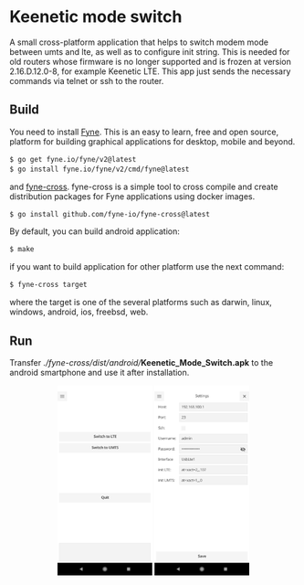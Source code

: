# Keenetic mode switch

A small cross-platform application that helps to switch modem mode between umts and lte, 
as well as to configure init string. This is needed for old routers whose firmware is no longer supported and is 
frozen at version 2.16.D.12.0-8, for example Keenetic LTE. This app just sends the necessary commands via telnet or ssh 
to the router.

## Build
You need to install [Fyne](https://developer.fyne.io/started/). This is an easy to learn, free and open source, 
platform for building graphical applications for desktop, mobile and beyond.
```bash
$ go get fyne.io/fyne/v2@latest
$ go install fyne.io/fyne/v2/cmd/fyne@latest
```
and [fyne-cross](https://github.com/fyne-io/fyne-cross). fyne-cross is a simple tool to cross compile and create 
distribution packages for Fyne applications using docker images.
```bash
$ go install github.com/fyne-io/fyne-cross@latest
```
By default, you can build android application:
```bash
$ make 
```
if you want to build application for other platform use the next command:
```bash
$ fyne-cross target
```
where the target is one of the several platforms such as darwin, linux, windows, android, ios, freebsd, web.
## Run
Transfer _./fyne-cross/dist/android/_**Keenetic_Mode_Switch.apk** to the android smartphone and use it after installation.

<p align="center">
<img width="33%" src="assets/app_screenshot_1.png" alt="main window">
<img width="33%" src="assets/app_screenshot_2.png" alt="settings window">
</p>